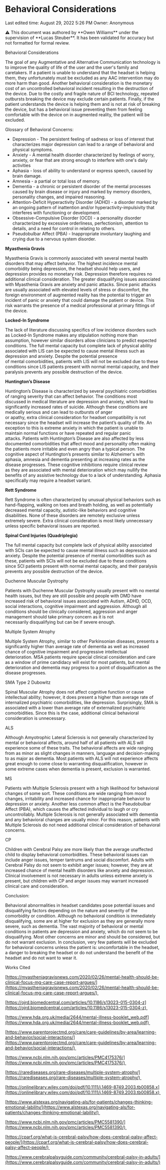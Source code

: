 # Behavioral Considerations

Last edited time: August 29, 2022 5:26 PM
Owner: Anonymous

<aside>
⚠️ This document was authored by **Owen Williams** under the supervision of **Lucas Steuber**. It has been validated for accuracy but not formatted for formal review.

</aside>

Behavioral Considerations

The goal of any Augmentative and Alternative Communication technology is to improve the quality of life of the user and the user's family and caretakers. If a patient is unable to understand that the headset is helping them, they unfortunately must be excluded as any AAC intervention may do more harm than good. Another behavioral consideration is the monetary cost of an uncontrolled behavioral incident resulting in the destruction of the device. Due to the costly and fragile nature of BCI technology, repeated outbursts breaking the device may exclude certain patients. Finally, if the patient understands the device is helping them and is not at risk of breaking the device, but has a behavioral issue preventing them from feeling comfortable with the device on in augmented reality, the patient will be excluded.

Glossary of Behavioral Concerns:

- Depression - The persistent feeling of sadness or loss of interest that characterizes major depression can lead to a range of behavioral and physical symptoms.
- Anxiety - A mental health disorder characterized by feelings of worry, anxiety, or fear that are strong enough to interfere with one's daily activities
- Aphasia - loss of ability to understand or express speech, caused by brain damage.
- Amnesia - a partial or total loss of memory.
- Dementia - a chronic or persistent disorder of the mental processes caused by brain disease or injury and marked by memory disorders, personality changes, and impaired reasoning.
- Attention-Deficit Hyperactivity Disorder (ADHD) - a disorder marked by an ongoing pattern of inattention and/or hyperactivity-impulsivity that interferes with functioning or development.
- Obsessive-Compulsive Disorder (OCD) - a personality disorder characterized by excessive orderliness, perfectionism, attention to details, and a need for control in relating to others.
- Pseudobulbar Affect (PBA) - Inappropriate involuntary laughing and crying due to a nervous system disorder.

**Myasthenia Gravis**

Myasthenia Gravis is commonly associated with several mental health disorders that may affect behavior. The highest incidence mental comorbidity being depression, the headset should help users, and depression provides no monetary risk. Depression therefore requires no additional clinical consideration. The greater disqualifying issues associated with Myasthenia Gravis are anxiety and panic attacks. Since panic attacks are usually associated with elevated levels of stress or discomfort, the foreign environment of augmented reality has the potential to trigger an incident of panic or anxiety that could damage the patient or device. This risk warrants the presence of a medical professional at primary fittings of the device.

**Locked-In Syndrome**

The lack of literature discussing specifics of low incidence disorders such as Locked-In Syndrome makes any stipulation nothing more than assumption, however similar disorders allow clinicians to predict expected conditions. The full mental capacity but complete lack of physical ability associated with LIS can be expected to cause mental illness such as depression and anxiety. Despite the potential presence of mental comorbidities, patients with LIS will not be excluded due to these conditions since LIS patients present with normal mental capacity, and their paralysis prevents any possible destruction of the device.

**Huntington’s Disease**

Huntington’s Disease is characterized by several psychiatric comorbidities of ranging severity that can affect behavior. The conditions most discussed in medical literature are depression and anxiety, which lead to significantly increased rates of suicide. Although these conditions are medically serious and can lead to outbursts of anger or apathy, extra clinical consideration for headset compatibility is not necessary since the headset will increase the patient’s quality of life. An exception to this is extreme anxiety in which the patient is unable to maintain normal functions or have repeated and regular panic attacks. Patients with Huntington’s Disease are also affected by less documented comorbidities that affect mood and personality often making the patients more irritable and even angry than a typical person. The cognitive aspect of Huntington’s presents similar to Alzheimer's with aphasia, amnesia and dementia presenting at increasing rates as the disease progresses. These cognitive inhibitions require clinical review as they are associated with mental deterioration which may nullify the benefits of any assistive technology due to a lack of understanding. Aphasia specifically may require a headset variant.

**Rett Syndrome**

Rett Syndrome is often characterized by unusual physical behaviors such as hand-flapping, walking on toes and breath holding, as well as potentially decreased mental capacity, autistic-like behaviors and cognitive disabilities. None of these disorders are remotely exclusive unless extremely severe. Extra clinical consideration is most likely unnecessary unless specific behavioral issues are reported.

**Spinal Cord Injuries (Quadriplegia)**

The full mental capacity but complete lack of physical ability associated with SCIs can be expected to cause mental illness such as depression and anxiety. Despite the potential presence of mental comorbidities such as these, patients with SCIs will not be excluded due to these conditions since SCI patients present with normal mental capacity, and their paralysis prevents any possible destruction of the device.

Duchenne Muscular Dystrophy

Patients with Duchenne Muscular Dystrophy usually present with no mental health issues, but they are still possible and people with DMD have increased risk of behavioral issues associated with Autism, ADHD, OCD, social interactions, cognitive impairment and aggression. Although all conditions should be clinically considered, aggression and anger management should take primary concern as it is not necessarily disqualifying but can be if severe enough.

Multiple System Atrophy

Multiple System Atrophy, similar to other Parkinsonian diseases, presents a significantly higher than average rate of dementia as well as increased chance of cognitive impairment and progressive intellectual deterioration. MSA patients require special clinical consideration and care as a window of prime candidacy will exist for most patients, but mental deterioration and dementia may progress to a point of disqualification as the disease progresses.

SMA Type 2 Dubowitz

Spinal Muscular Atrophy does not affect cognitive function or cause intellectual ability; however, it does present a higher than average rate of internalized psychiatric comorbidities, like depression. Surprisingly, SMA is associated with a lower than average rate of externalized psychiatric comorbidities. Since this is the case, additional clinical behavioral consideration is unnecessary.

ALS

Although Amyotrophic Lateral Sclerosis is not generally characterized by mental or behavioral affects, around half of all patients with ALS will experience some of these traits. The behavioral affects are wide ranging from as minor as slight changes in manners, language and decision-making to as major as dementia. Most patients with ALS will not experience affects great enough to come close to warranting disqualification, however in some extreme cases when dementia is present, exclusion is warranted.

MS

Patients with Multiple Sclerosis present with a high likelihood for behavioral changes of some sort. These conditions are wide ranging from mood changes, irritability and increased chance for inappropriate behavior to depression or anxiety. Another less common affect is the Pseudobulbar Affect (PBA), which causes the affected individual to laugh or cry uncontrollably. Multiple Sclerosis is not generally associated with dementia and any behavioral changes are usually minor. For this reason, patients with Multiple Sclerosis do not need additional clinical consideration of behavioral concerns.

CP

Children with Cerebral Palsy are more likely than the average unaffected child to display behavioral comorbidities. These behavioral issues can include anger issues, temper tantrums and social discomfort. Adults with Cerebral Palsy do not seem to exhibit anger issues; however, they are at increased chance of mental health disorders like anxiety and depression. Clinical involvement is not necessary in adults unless extreme anxiety is present, but children with CP and anger issues may warrant increased clinical care and consideration.

Conclusion:

Behavioral abnormalities in headset candidates pose potential issues and disqualifying factors depending on the nature and severity of the comorbidity or condition. Although no behavioral condition is immediately disqualifying, some are at higher for exclusion as they are generally more severe, such as dementia. The vast majority of behavioral or mental conditions in patients are depression and anxiety, which do not seem to be disqualifying. Most other concerns are minor and should be considered, but do not warrant exclusion. In conclusion, very few patients will be excluded for behavioral concerns unless the patient is: uncomfortable in the headset, a danger to breaking the headset or do not understand the benefit of the headset and do not want to wear it.

Works Cited

[https://myastheniagravisnews.com/2020/02/26/mental-health-should-be-clinical-focus-mg-care-case-report-argues/](https://myastheniagravisnews.com/2020/02/26/mental-health-should-be-clinical-focus-mg-care-case-report-argues/) 

[https://ojrd.biomedcentral.com/articles/10.1186/s13023-015-0304-z](https://ojrd.biomedcentral.com/articles/10.1186/s13023-015-0304-z) 

[https://www.hda.org.uk/media/2644/mental-illness-booklet_web.pdf](https://www.hda.org.uk/media/2644/mental-illness-booklet_web.pdf) 

[https://www.parentprojectmd.org/care/care-guidelines/by-area/learning-and-behavior/social-interactions/](https://www.parentprojectmd.org/care/care-guidelines/by-area/learning-and-behavior/social-interactions/) 

[https://www.ncbi.nlm.nih.gov/pmc/articles/PMC4175376/](https://www.ncbi.nlm.nih.gov/pmc/articles/PMC4175376/) 

[https://rarediseases.org/rare-diseases/multiple-system-atrophy/](https://rarediseases.org/rare-diseases/multiple-system-atrophy/) 

[https://onlinelibrary.wiley.com/doi/pdf/10.1111/j.1469-8749.2003.tb00858.x](https://onlinelibrary.wiley.com/doi/pdf/10.1111/j.1469-8749.2003.tb00858.x) 

[https://www.alstexas.org/navigating-als/for-patients/changes-thinking-emotional-lability/](https://www.alstexas.org/navigating-als/for-patients/changes-thinking-emotional-lability/) 

[https://www.ncbi.nlm.nih.gov/pmc/articles/PMC5581390/](https://www.ncbi.nlm.nih.gov/pmc/articles/PMC5581390/) 

[https://cparf.org/what-is-cerebral-palsy/how-does-cerebral-palsy-affect-people/](https://cparf.org/what-is-cerebral-palsy/how-does-cerebral-palsy-affect-people/) 

[https://www.cerebralpalsyguide.com/community/cerebral-palsy-in-adults/](https://www.cerebralpalsyguide.com/community/cerebral-palsy-in-adults/)